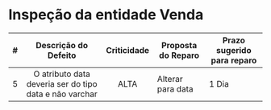 # Inspeção da entidade Venda

| # |                                                              Descrição do Defeito                                                              | Criticidade | Proposta do Reparo                                                                                                              | Prazo sugerido para reparo |
|:-:|:----------------------------------------------------------------------------------------------------------------------------------------------:|:-----------:|---------------------------------------------------------------------------------------------------------------------------------|----------------------------|
| 5 | O atributo data deveria ser do tipo data e não varchar |    ALTA    | Alterar para data                                  | 1 Dia                      |

